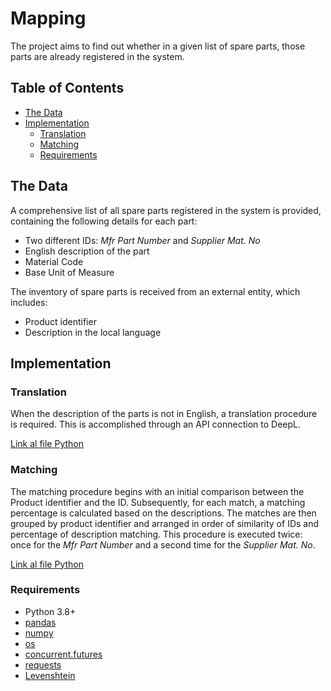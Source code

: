 # Mapping

The project aims to find out whether in a given list of spare parts, those parts are already registered in the system.

## Table of Contents
- [The Data](#The-Data)
- [Implementation](#Implementation)
    - [Translation](#Translation)
    - [Matching](#Matching)
    - [Requirements](#Requirements)

## The Data
A comprehensive list of all spare parts registered in the system is provided, containing the following details for each part:
- Two different IDs: _Mfr Part Number_ and _Supplier Mat. No_
- English description of the part
- Material Code
- Base Unit of Measure

The inventory of spare parts is received from an external entity, which includes:
- Product identifier
- Description in the local language

## Implementation
### Translation
When the description of the parts is not in English, a translation procedure is required. This is accomplished through an API connection to DeepL.

[Link al file Python](Inventory_Translation.py)

### Matching
The matching procedure begins with an initial comparison between the Product identifier and the ID. Subsequently, for each match, a matching percentage is calculated based on the descriptions. The matches are then grouped by product identifier and arranged in order of similarity of IDs and percentage of description matching.
This procedure is executed twice: once for the _Mfr Part Number_ and a second time for the _Supplier Mat. No_.

[Link al file Python](Matching.py)

### Requirements
- Python 3.8+
- [pandas](https://pandas.pydata.org/docs/)
- [numpy](https://github.com/numpy/numpy)
- [os](https://docs.python.org/3/library/os.html)
- [concurrent.futures](https://docs.python.org/3/library/concurrent.futures.html)
- [requests](https://pypi.org/project/requests/)
- [Levenshtein](https://pypi.org/project/python-Levenshtein/)
